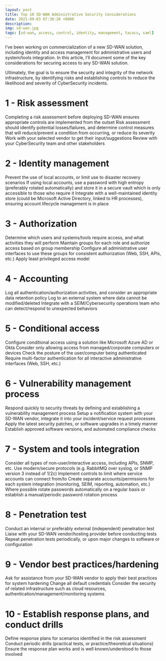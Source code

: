 ```yaml
---
layout: post
title: Top 10 SD-WAN Administrative Security Considerations
date: 2021-09-03 07:38:20 +0000
description: 
img: sd-wan.jpg
tags: [sd-wan, access, control, identity, management, tacacs, saml]
---
```


I’ve been working on commercialization of a new SD-WAN solution, including identity and access management for administrative users and system/tools integration. In this article, I’ll document some of the key considerations for securing access to any SD-WAN solution.

Ultimately, the goal is to ensure the security and integrity of the network infrastructure, by identifying risks and establishing controls to reduce the likelihood and severity of CyberSecurity incidents.

# 1 - Risk assessment
Completing a risk assessment before deploying SD-WAN ensures appropriate controls are implemented from the outset
Risk assessment should identify potential losses/failures, and determine control measures that will reduce/prevent a condition from occurring, or reduce its severity
Work with your selected vendor to get their input/suggestions
Review with your CyberSecurity team and other stakeholders
# 2 - Identity management
Prevent the use of local accounts, or limit use to disaster recovery scenarios
If using local accounts, use a password with high entropy (preferably rotated automatically) and store it in a secure vault which is only accessible to those who require it
Integrate with a well-maintained identity store (could be Microsoft Active Directory, linked to HR processes), ensuring account lifecycle management is in place
# 3 - Authorization
Determine which users and systems/tools require access, and what activities they will perform
Maintain groups for each role and authorize access based on group membership
Configure all administrative user interfaces to use these groups for consistent authorization (Web, SSH, APIs, etc.)
Apply least privileged access model
# 4 - Accounting
Log all authentication/authorization activities, and consider an appropriate data retention policy
Log to an external system where data cannot be modified/deleted
Integrate with a SEIM/Cybersecurity operations team who can detect/respond to unexpected behaviors
# 5 - Conditional access
Configure conditional access using a solution like Microsoft Azure AD or Okta
Consider only allowing access from managed/corporate computers or devices
Check the posture of the user/computer being authenticated
Require multi-factor authentication for all interactive administrative interfaces (Web, SSH, etc.)
# 6 - Vulnerability management process
Respond quickly to security threats by defining and establishing a vulnerability management process
Setup a notification system with your SD-WAN vendor, integrate it into your incident/service request processes
Apply the latest security patches, or software upgrades in a timely manner
Establish approved software versions, and automated compliance checks
# 7 - System and tools integration
Consider all types of non-user/interactive access, including APIs, SNMP, etc.
Use modern/secure protocols (e.g. RabbitMQ over syslog, or SNMP version 3 instead of 1/2c)
Implement controls to limit where service accounts can connect from/to
Create separate accounts/permissions for each system integration (monitoring, SEIM, reporting, automation, etc.)
Where possible rotate passwords automatically on a regular basis or establish a manual/periodic password rotation process
# 8 - Penetration test
Conduct an internal or preferably external (independent) penetration test
Liaise with your SD-WAN vendor/hosting provider before conducting tests
Repeat penetration tests periodically, or upon major changes to software or configuration
# 9 - Vendor best practices/hardening
Ask for assistance from your SD-WAN vendor to apply their best practices for system hardening
Change all default credentials
Consider the security of related infrastructure such as cloud resources, authentication/management/monitoring systems
# 10 - Establish response plans, and conduct drills
Define response plans for scenarios identified in the risk assessment
Conduct periodic drills (practical tests, or practice/theoretical situations)
Ensure the response plan works and is well known/understood to those involved
